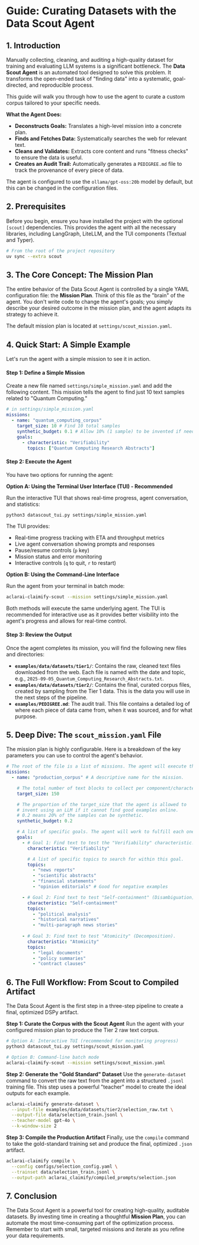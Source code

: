 # Guide: Curating Datasets with the Data Scout Agent

## 1. Introduction

Manually collecting, cleaning, and auditing a high-quality dataset for training and evaluating LLM systems is a significant bottleneck. The **Data Scout Agent** is an automated tool designed to solve this problem. It transforms the open-ended task of "finding data" into a systematic, goal-directed, and reproducible process.

This guide will walk you through how to use the agent to curate a custom corpus tailored to your specific needs.

**What the Agent Does:**

*   **Deconstructs Goals:** Translates a high-level mission into a concrete plan.
*   **Finds and Fetches Data:** Systematically searches the web for relevant text.
*   **Cleans and Validates:** Extracts core content and runs "fitness checks" to ensure the data is useful.
*   **Creates an Audit Trail:** Automatically generates a `PEDIGREE.md` file to track the provenance of every piece of data.

The agent is configured to use the `ollama/gpt-oss:20b` model by default, but this can be changed in the configuration files.

## 2. Prerequisites

Before you begin, ensure you have installed the project with the optional `[scout]` dependencies. This provides the agent with all the necessary libraries, including LangGraph, LiteLLM, and the TUI components (Textual and Typer).

```bash
# From the root of the project repository
uv sync --extra scout
```

## 3. The Core Concept: The Mission Plan

The entire behavior of the Data Scout Agent is controlled by a single YAML configuration file: the **Mission Plan**. Think of this file as the "brain" of the agent. You don't write code to change the agent's goals; you simply describe your desired outcome in the mission plan, and the agent adapts its strategy to achieve it.

The default mission plan is located at `settings/scout_mission.yaml`.

## 4. Quick Start: A Simple Example

Let's run the agent with a simple mission to see it in action.

#### **Step 1: Define a Simple Mission**

Create a new file named `settings/simple_mission.yaml` and add the following content. This mission tells the agent to find just 10 text samples related to "Quantum Computing."

```yaml
# in settings/simple_mission.yaml
missions:
  - name: "quantum_computing_corpus"
    target_size: 10 # Find 10 total samples
    synthetic_budget: 0.1 # Allow 10% (1 sample) to be invented if needed
    goals:
      - characteristic: "Verifiability"
        topics: ["Quantum Computing Research Abstracts"]
```

#### **Step 2: Execute the Agent**

You have two options for running the agent:

**Option A: Using the Terminal User Interface (TUI) - Recommended**

Run the interactive TUI that shows real-time progress, agent conversation, and statistics:

```bash
python3 datascout_tui.py settings/simple_mission.yaml
```

The TUI provides:
- Real-time progress tracking with ETA and throughput metrics
- Live agent conversation showing prompts and responses
- Pause/resume controls (`p` key)
- Mission status and error monitoring
- Interactive controls (`q` to quit, `r` to restart)

**Option B: Using the Command-Line Interface**

Run the agent from your terminal in batch mode:

```bash
aclarai-claimify-scout --mission settings/simple_mission.yaml
```

Both methods will execute the same underlying agent. The TUI is recommended for interactive use as it provides better visibility into the agent's progress and allows for real-time control.

#### **Step 3: Review the Output**

Once the agent completes its mission, you will find the following new files and directories:

*   **`examples/data/datasets/tier1/`**: Contains the raw, cleaned text files downloaded from the web. Each file is named with the date and topic, e.g., `2025-09-05_Quantum_Computing_Research_Abstracts.txt`.
*   **`examples/data/datasets/tier2/`**: Contains the final, curated corpus files, created by sampling from the Tier 1 data. This is the data you will use in the next steps of the pipeline.
*   **`examples/PEDIGREE.md`**: The audit trail. This file contains a detailed log of where each piece of data came from, when it was sourced, and for what purpose.

## 5. Deep Dive: The `scout_mission.yaml` File

The mission plan is highly configurable. Here is a breakdown of the key parameters you can use to control the agent's behavior.

```yaml
# The root of the file is a list of missions. The agent will execute them sequentially.
missions:
  - name: "production_corpus" # A descriptive name for the mission.

    # The total number of text blocks to collect per component/characteristic.
    target_size: 150

    # The proportion of the target_size that the agent is allowed to
    # invent using an LLM if it cannot find good examples online.
    # 0.2 means 20% of the samples can be synthetic.
    synthetic_budget: 0.2

    # A list of specific goals. The agent will work to fulfill each one.
    goals:
      - # Goal 1: Find text to test the "Verifiability" characteristic.
        characteristic: "Verifiability"

        # A list of specific topics to search for within this goal.
        topics:
          - "news reports"
          - "scientific abstracts"
          - "financial statements"
          - "opinion editorials" # Good for negative examples

      - # Goal 2: Find text to test "Self-containment" (Disambiguation).
        characteristic: "Self-containment"
        topics:
          - "political analysis"
          - "historical narratives"
          - "multi-paragraph news stories"
      
      - # Goal 3: Find text to test "Atomicity" (Decomposition).
        characteristic: "Atomicity"
        topics:
          - "legal documents"
          - "policy summaries"
          - "contract clauses"
```

## 6. The Full Workflow: From Scout to Compiled Artifact

The Data Scout Agent is the first step in a three-step pipeline to create a final, optimized DSPy artifact.

**Step 1: Curate the Corpus with the Scout Agent**
Run the agent with your configured mission plan to produce the Tier 2 raw text corpus.

```bash
# Option A: Interactive TUI (recommended for monitoring progress)
python3 datascout_tui.py settings/scout_mission.yaml

# Option B: Command-line batch mode
aclarai-claimify-scout --mission settings/scout_mission.yaml
```

**Step 2: Generate the "Gold Standard" Dataset**
Use the `generate-dataset` command to convert the raw text from the agent into a structured `.jsonl` training file. This step uses a powerful "teacher" model to create the ideal outputs for each example.

```bash
aclarai-claimify generate-dataset \
  --input-file examples/data/datasets/tier2/selection_raw.txt \
  --output-file data/selection_train.jsonl \
  --teacher-model gpt-4o \
  --k-window-size 2
```

**Step 3: Compile the Production Artifact**
Finally, use the `compile` command to take the gold-standard training set and produce the final, optimized `.json` artifact.

```bash
aclarai-claimify compile \
  --config configs/selection_config.yaml \
  --trainset data/selection_train.jsonl \
  --output-path aclarai_claimify/compiled_prompts/selection.json
```

## 7. Conclusion

The Data Scout Agent is a powerful tool for creating high-quality, auditable datasets. By investing time in creating a thoughtful **Mission Plan**, you can automate the most time-consuming part of the optimization process. Remember to start with small, targeted missions and iterate as you refine your data requirements.